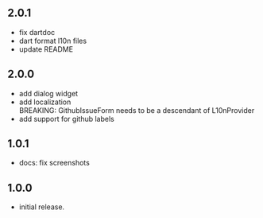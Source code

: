 ## 2.0.1

* fix dartdoc
* dart format l10n files
* update README

## 2.0.0

* add dialog widget
* add localization <br />
  BREAKING: GithubIssueForm needs to be a descendant of L10nProvider
* add support for github labels

## 1.0.1

* docs: fix screenshots

## 1.0.0

* initial release.
